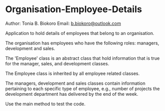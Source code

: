 # Organisation-Employee-Details
Author: Tonia B. Biokoro
 Email: b.biokoro@outlook.com

Application to hold details of employees that belong to an organisation.

The organisation has employees who have the following roles: managers, development and sales. 

The 'Employee' class is an abstract class that hold information that is true for the manager, sales, and development classes.

The Employee class is inherited by all employee related classes.

The managers, development and sales classes contain information pertaining to each specific type of employee, e.g., number of projects the development department has delivered by the end of the week.

Use the main method to test the code.
